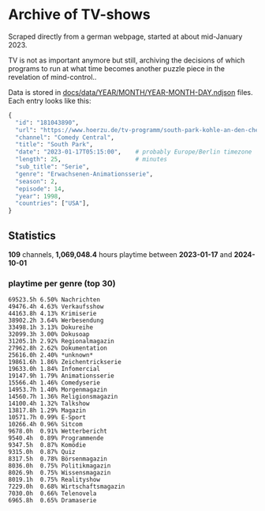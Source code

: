 # Archive of TV-shows

Scraped directly from a german webpage, started at about mid-January 2023.

TV is not as important anymore but still, archiving the decisions of which programs to run at what time
becomes another puzzle piece in the revelation of mind-control.. 

Data is stored in [docs/data/YEAR/MONTH/YEAR-MONTH-DAY.ndjson](docs/data/) files. 
Each entry looks like this:

```python
{
  "id": "181043890", 
  "url": "https://www.hoerzu.de/tv-programm/south-park-kohle-an-den-chefkoch/bid_181043890/", 
  "channel": "Comedy Central", 
  "title": "South Park", 
  "date": "2023-01-17T05:15:00",    # probably Europe/Berlin timezone 
  "length": 25,                     # minutes 
  "sub_title": "Serie", 
  "genre": "Erwachsenen-Animationsserie", 
  "season": 2, 
  "episode": 14, 
  "year": 1998, 
  "countries": ["USA"],
}
```

## Statistics

**109** channels, **1,069,048.4** hours playtime between **2023-01-17** and **2024-10-01**


### playtime per genre (top 30)

    69523.5h 6.50% Nachrichten
    49476.4h 4.63% Verkaufsshow
    44163.8h 4.13% Krimiserie
    38902.2h 3.64% Werbesendung
    33498.1h 3.13% Dokureihe
    32099.3h 3.00% Dokusoap
    31205.1h 2.92% Regionalmagazin
    27962.8h 2.62% Dokumentation
    25616.0h 2.40% *unknown*
    19861.6h 1.86% Zeichentrickserie
    19633.0h 1.84% Infomercial
    19147.9h 1.79% Animationsserie
    15566.4h 1.46% Comedyserie
    14953.7h 1.40% Morgenmagazin
    14560.7h 1.36% Religionsmagazin
    14100.4h 1.32% Talkshow
    13817.8h 1.29% Magazin
    10571.7h 0.99% E-Sport
    10266.4h 0.96% Sitcom
    9678.0h  0.91% Wetterbericht
    9540.4h  0.89% Programmende
    9347.5h  0.87% Komödie
    9315.0h  0.87% Quiz
    8317.5h  0.78% Börsenmagazin
    8036.0h  0.75% Politikmagazin
    8026.9h  0.75% Wissensmagazin
    8019.1h  0.75% Realityshow
    7229.0h  0.68% Wirtschaftsmagazin
    7030.0h  0.66% Telenovela
    6965.8h  0.65% Dramaserie
